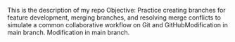 This is the description of my repo
Objective: Practice creating branches for feature development, merging branches, and resolving merge conflicts to simulate a common collaborative workflow on Git and GitHubModification in main branch.
Modification in main branch.
